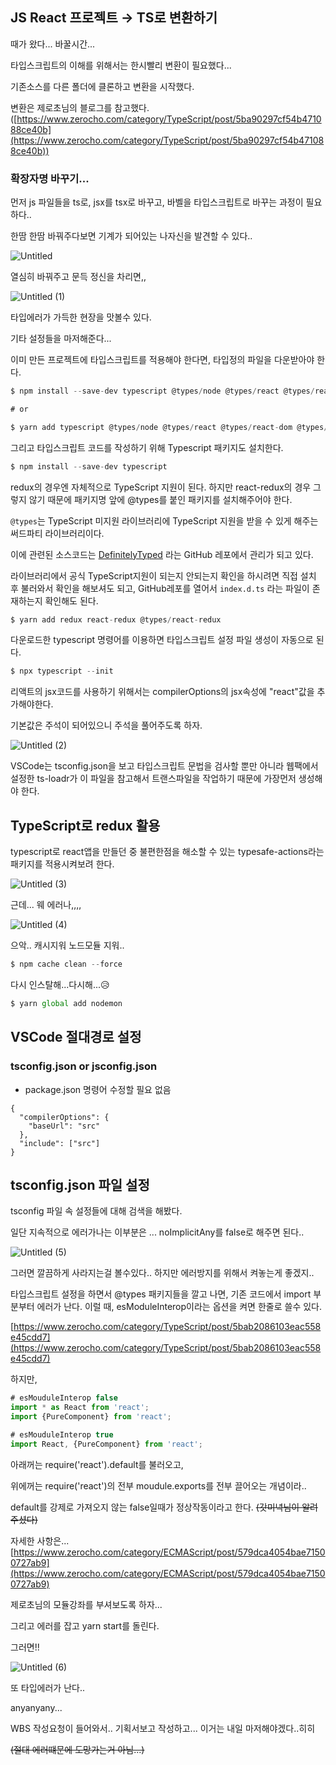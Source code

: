 ## JS React 프로젝트 → TS로 변환하기

때가 왔다... 바꿀시간...

타입스크립트의 이해를 위해서는 한시빨리 변환이 필요했다...

기존소스를 다른 폴더에 클론하고 변환을 시작했다.

변환은 제로초님의 블로그를 참고했다. ([https://www.zerocho.com/category/TypeScript/post/5ba90297cf54b471088ce40b](https://www.zerocho.com/category/TypeScript/post/5ba90297cf54b471088ce40b))

### 확장자명 바꾸기...

먼저 js 파일들을 ts로, jsx를 tsx로 바꾸고, 바벨을 타입스크립트로 바꾸는 과정이 필요하다..

한땀 한땀 바꿔주다보면 기계가 되어있는 나자신을 발견할 수 있다..

![Untitled](https://user-images.githubusercontent.com/58289110/106136674-f3f32700-61ac-11eb-8c5b-437071656d36.png)

열심히 바꿔주고 문득 정신을 차리면,,

![Untitled (1)](https://user-images.githubusercontent.com/58289110/106136708-01a8ac80-61ad-11eb-890b-ee7bc2efc827.png)

타입에러가 가득한 현장을 맛볼수 있다.

기타 설정들을 마저해준다...

이미 만든 프로젝트에 타입스크립트를 적용해야 한다면, 타입정의 파일을 다운받아야 한다.

```jsx
$ npm install --save-dev typescript @types/node @types/react @types/react-dom @types/jest

# or

$ yarn add typescript @types/node @types/react @types/react-dom @types/jest
```

그리고 타입스크립트 코드를 작성하기 위해 Typescript 패키지도 설치한다.

```jsx
$ npm install --save-dev typescript
```

redux의 경우엔 자체적으로 TypeScript 지원이 된다. 하지만 react-redux의 경우 그렇지 않기 때문에 패키지명 앞에 @types를 붙인 패키지를 설치해주어야 한다.

`@types`는 TypeScript 미지원 라이브러리에 TypeScript 지원을 받을 수 있게 해주는 써드파티 라이브러리이다. 

이에 관련된 소스코드는 [DefinitelyTyped](https://github.com/DefinitelyTyped/DefinitelyTyped) 라는 GitHub 레포에서 관리가 되고 있다.

라이브러리에서 공식 TypeScript지원이 되는지 안되는지 확인을 하시려면 직접 설치 후 불러와서 확인을 해보셔도 되고, GitHub레포를 열어서 `index.d.ts` 라는 파일이 존재하는지 확인해도 된다.

```jsx
$ yarn add redux react-redux @types/react-redux
```

다운로드한 typescript 명령어를 이용하면 타입스크립트 설정 파일 생성이 자동으로 된다.

```jsx
$ npx typescript --init
```

리액트의 jsx코드를 사용하기 위해서는 compilerOptions의 jsx속성에 "react"값을 추가해야한다.

기본값은 주석이 되어있으니 주석을 풀어주도록 하자.

![Untitled (2)](https://user-images.githubusercontent.com/58289110/106136714-040b0680-61ad-11eb-9d09-9b2d76799060.png)

VSCode는 tsconfig.json을 보고 타입스크립트 문법을 검사할 뿐만 아니라 웹팩에서 설정한 ts-loadr가 이 파일을 참고해서 트랜스파일을 작업하기 때문에 가장먼저 생성해야 한다.

## TypeScript로 redux 활용

typescript로 react앱을 만들던 중 불편한점을 해소할 수 있는 typesafe-actions라는 패키지를 적용시켜보려 한다.

![Untitled (3)](https://user-images.githubusercontent.com/58289110/106136751-11c08c00-61ad-11eb-8fa0-268819a22e4c.png)

근데... 웨 에러나,,,,

![Untitled (4)](https://user-images.githubusercontent.com/58289110/106136781-1be28a80-61ad-11eb-83d4-b1caf28014c0.png)

으악.. 캐시지워 노드모듈 지워..

```jsx
$ npm cache clean --force
```

다시 인스탈해...다시해...😥

```jsx
$ yarn global add nodemon
```

## VSCode 절대경로 설정

### tsconfig.json or jsconfig.json

- package.json 명령어 수정할 필요 없음

```
{
  "compilerOptions": {
    "baseUrl": "src"
  },
  "include": ["src"]
}
```

## tsconfig.json 파일 설정

tsconfig 파일 속 설정들에 대해 검색을 해봤다.

일단 지속적으로 에러가나는 이부분은 ... noImplicitAny를 false로 해주면 된다..

![Untitled (5)](https://user-images.githubusercontent.com/58289110/106136825-2a30a680-61ad-11eb-9a9c-2e00d83461a5.png)

그러면 깔끔하게 사라지는걸 볼수있다.. 하지만 에러방지를 위해서 켜놓는게 좋겠지..

타입스크립트 설정을 하면서 @types 패키지들을 깔고 나면, 기존 코드에서 import 부분부터 에러가 난다. 이럴 때, esModuleInterop이라는 옵션을 켜면 한줄로 쓸수 있다.

[https://www.zerocho.com/category/TypeScript/post/5bab2086103eac558e45cdd7](https://www.zerocho.com/category/TypeScript/post/5bab2086103eac558e45cdd7)

하지만, 

```jsx
# esMouduleInterop false
import * as React from 'react';
import {PureComponent} from 'react';

# esMouduleInterop true
import React, {PureComponent} from 'react';
```

아래꺼는 require('react').default를 불러오고,

위에꺼는 require('react')의 전부 moudule.exports를 전부 끌어오는 개념이라..

default를 강제로 가져오지 않는 false일때가 정상작동이라고 한다. ~~(갓미녁님이 알려주셨다)~~

자세한 사항은... [https://www.zerocho.com/category/ECMAScript/post/579dca4054bae71500727ab9](https://www.zerocho.com/category/ECMAScript/post/579dca4054bae71500727ab9)

제로초님의 모듈강좌를 부셔보도록 하자...

그리고 에러를 잡고 yarn start를 돌린다.

그러면!!

![Untitled (6)](https://user-images.githubusercontent.com/58289110/106136830-2ac93d00-61ad-11eb-9673-c6ce28c067dc.png)

또 타입에러가 난다..

anyanyany...

WBS 작성요청이 들어와서.. 기획서보고 작성하고... 이거는 내일 마저해야겠다..히히

~~(절대 에러떄문에 도망가는거 아님...)~~
